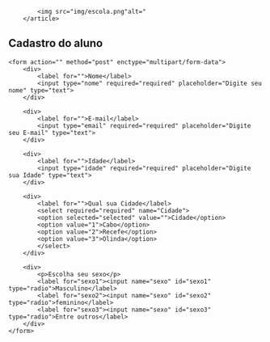 <!DOCTYPE html>
<html>
<head>
	<meta charset="utf-8">
	<title>Cadastro Escolar</title>
		<article>


			<img src="img/escola.png"alt="
		</article>
	

</head>
<body>
	<h1>Cadastro do aluno</h1>
	
	<form action="" method="post" enctype="multipart/form-data">
		<div>
			<label for="">Nome</label>
			<input type="nome" required="required" placeholder="Digite seu nome" type="text">
		</div>

		<div>
			<label for="">E-mail</label>
			<input type="email" required="required" placeholder="Digite seu E-mail" type="text">
		</div>

		<div>
			<label for="">Idade</label>
			<input type="idade" required="required" placeholder="Digite sua Idade" type="text">
		</div>

		<div>
			<label for="">Qual sua Cidade</label>
			<select required="required" name="Cidade">
			<option selected="selected" value="">Cidade</option>
			<option value="1">Cabo</option>
			<option value="2">Recefe</option>
			<option value="3">Olinda</option>
			</select>
		</div>

		<div>
			<p>Escolha seu sexo</p>
			<label for="sexo1"><input name="sexo" id="sexo1" type="radio">Masculino</label>
			<label for="sexo2"><input name="sexo" id="sexo2" type="radio">feminino</label>
			<label for="sexo3"><input name="sexo" id="sexo3" type="radio">Entre outros</label>
		</div>
	</form>

	
